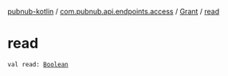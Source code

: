 [pubnub-kotlin](../../index.md) / [com.pubnub.api.endpoints.access](../index.md) / [Grant](index.md) / [read](./read.md)

# read

`val read: `[`Boolean`](https://kotlinlang.org/api/latest/jvm/stdlib/kotlin/-boolean/index.html)